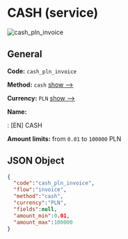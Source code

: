 
# CASH (service) 
![cash_pln_invoice](https://static.openfintech.io/payment_methods/cash_pln_invoice/logo.svg?w=400&c=v0.59.26#w200)  

## General 
 
**Code:** `cash_pln_invoice` 
 
**Method:** `cash` 
 [show -->](/payment-methods/cash/) 
 
**Currency:** `PLN` [show -->](/currencies/PLN/) 
 
**Name:** 
 
:	[EN] CASH 
 
**Amount limits:** from `0.01` to `100000` PLN 

## JSON Object 

```json
{
  "code":"cash_pln_invoice",
  "flow":"invoice",
  "method":"cash",
  "currency":"PLN",
  "fields":null,
  "amount_min":0.01,
  "amount_max":100000
}
```  
